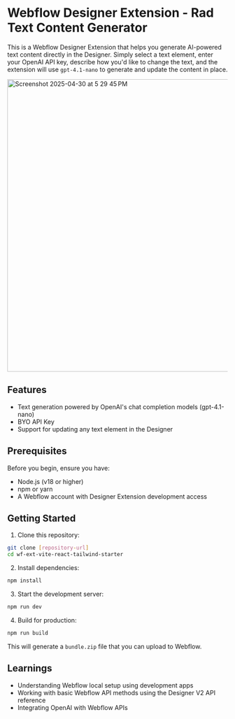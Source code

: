# Webflow Designer Extension - Rad Text Content Generator
This is a Webflow Designer Extension that helps you generate AI-powered text content directly in the Designer. Simply select a text element, enter your OpenAI API key, describe how you'd like to change the text, and the extension will use `gpt-4.1-nano` to generate and update the content in place.

<img width="669" alt="Screenshot 2025-04-30 at 5 29 45 PM" src="https://github.com/user-attachments/assets/81f83122-ddbb-45c3-9ef2-4c15b1e469a4" />

## Features
- Text generation powered by OpenAI's chat completion models (gpt-4.1-nano)
- BYO API Key
- Support for updating any text element in the Designer

## Prerequisites
Before you begin, ensure you have:
- Node.js (v18 or higher)
- npm or yarn
- A Webflow account with Designer Extension development access

## Getting Started
1. Clone this repository:
```bash
git clone [repository-url]
cd wf-ext-vite-react-tailwind-starter
```

2. Install dependencies:
```bash
npm install
```

3. Start the development server:
```bash
npm run dev
```

4. Build for production:
```bash
npm run build
```
This will generate a `bundle.zip` file that you can upload to Webflow.

## Learnings
- Understanding Webflow local setup using development apps
- Working with basic Webflow API methods using the Designer V2 API reference
- Integrating OpenAI with Webflow APIs
